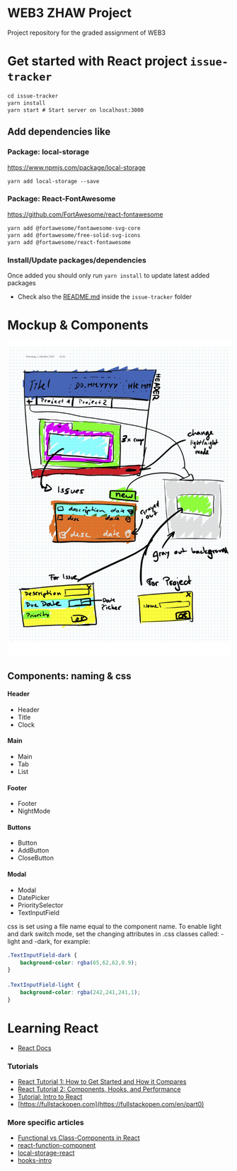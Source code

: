# WEB3 ZHAW Project

Project repository for the graded assignment of WEB3

# Get started with React project `issue-tracker`

```shell
cd issue-tracker
yarn install
yarn start # Start server on localhost:3000
```
## Add dependencies like
### Package: local-storage
https://www.npmjs.com/package/local-storage
```shell
yarn add local-storage --save
```
### Package: React-FontAwesome
https://github.com/FortAwesome/react-fontawesome
```shell
yarn add @fortawesome/fontawesome-svg-core
yarn add @fortawesome/free-solid-svg-icons
yarn add @fortawesome/react-fontawesome
```
### Install/Update packages/dependencies
Once added you should only run `yarn install` to update latest added packages

- Check also the [README.md](issue-tracker/README.md) inside the `issue-tracker` folder

# Mockup & Components

![Mockup and Components](assets/mockup.png)

## Components: naming & css
#### Header
- Header
- Title
- Clock

#### Main
- Main
- Tab
- List

#### Footer
- Footer
- NightMode

#### Buttons
- Button
- AddButton
- CloseButton

#### Modal
- Modal
- DatePicker
- PrioritySelector
- TextInputField

css is set using a file name equal to the component name.
To enable light and dark switch mode, set the changing attributes in .css classes called:
<ComponentName>-light and <ComponentName>-dark, for example:

```css
.TextInputField-dark {
    background-color: rgba(65,62,62,0.9);
}

.TextInputField-light {
    background-color: rgba(242,241,241,1);
}
```

# Learning React

* [React Docs](https://create-react-app.dev/docs/documentation-intro)

### Tutorials

* [React Tutorial 1: How to Get Started and How it Compares](https://www.toptal.com/react/react-tutorial-pt1)
* [React Tutorial 2: Components, Hooks, and Performance](https://www.toptal.com/react/react-tutorial-pt2)
* [Tutorial: Intro to React](https://reactjs.org/tutorial/tutorial.html)
* [https://fullstackopen.com](https://fullstackopen.com/en/part0)
### More specific articles

* [Functional vs Class-Components in React](https://medium.com/@Zwenza/functional-vs-class-components-in-react-231e3fbd7108)
* [react-function-component](https://www.robinwieruch.de/react-function-component)
* [local-storage-react](https://www.robinwieruch.de/local-storage-react)
* [hooks-intro](https://reactjs.org/docs/hooks-intro.html)
